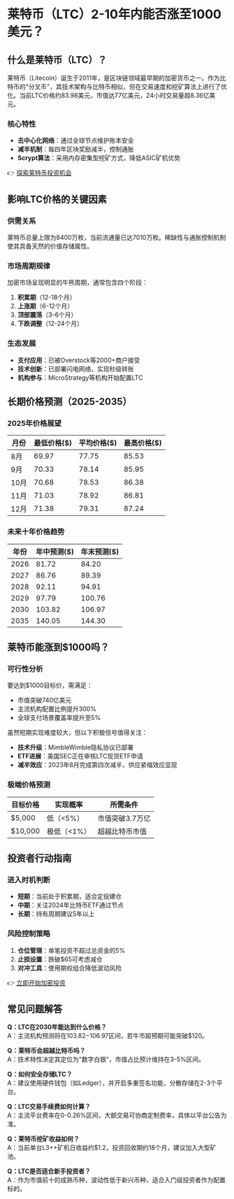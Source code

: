 # 莱特币（LTC）2-10年内能否涨至1000美元？

## 什么是莱特币（LTC）？

莱特币（Litecoin）诞生于2011年，是区块链领域最早期的加密货币之一。作为比特币的"分叉币"，其技术架构与比特币相似，但在交易速度和挖矿算法上进行了优化。当前LTC价格约83.98美元，市值达77亿美元，24小时交易量超8.36亿美元。

### 核心特性
- **去中心化网络**：通过全球节点维护账本安全
- **减半机制**：每四年区块奖励减半，控制通胀
- **Scrypt算法**：采用内存密集型挖矿方式，降低ASIC矿机优势

👉 [探索莱特币投资机会](https://bit.ly/okx_welcome)

## 影响LTC价格的关键因素

### 供需关系
莱特币总量上限为8400万枚，当前流通量已达7010万枚。稀缺性与通胀控制机制使其具备天然的价值存储属性。

### 市场周期规律
加密市场呈现明显的牛熊周期，通常包含四个阶段：
1. **积累期**（12-18个月）
2. **上涨期**（6-12个月）
3. **顶部震荡**（3-6个月）
4. **下跌调整**（12-24个月）

### 生态发展
- **支付应用**：已被Overstock等2000+商户接受
- **技术创新**：已部署闪电网络，实现秒级转账
- **机构参与**：MicroStrategy等机构开始配置LTC

## 长期价格预测（2025-2035）

### 2025年价格展望
| 月份 | 最低价格($) | 平均价格($) | 最高价格($) |
|------|------------|------------|------------|
| 8月  | 69.97      | 77.75      | 85.53      |
| 9月  | 70.33      | 78.14      | 85.95      |
| 10月 | 70.68      | 78.53      | 86.38      |
| 11月 | 71.03      | 78.92      | 86.81      |
| 12月 | 71.38      | 79.31      | 87.24      |

### 未来十年价格趋势
| 年份 | 年中预测($) | 年末预测($) |
|------|------------|------------|
| 2026 | 81.72      | 84.20      |
| 2027 | 86.76      | 89.39      |
| 2028 | 92.11      | 94.91      |
| 2029 | 97.79      | 100.76     |
| 2030 | 103.82     | 106.97     |
| 2035 | 140.05     | 144.30     |

## 莱特币能涨到$1000吗？

### 可行性分析
要达到$1000目标价，需满足：
- 市值突破740亿美元
- 主流机构配置比例提升300%
- 全球支付场景覆盖率提升至5%

虽然短期实现难度较大，但以下积极信号值得关注：
- **技术升级**：MimbleWimble隐私协议已部署
- **ETF进展**：美国SEC正在审核LTC现货ETF申请
- **减半效应**：2023年8月完成第四次减半，供应紧缩效应显现

### 极端价格预测
| 目标价格 | 实现概率 | 所需条件 |
|---------|---------|---------|
| $5,000  | 低（<5%）| 市值突破3.7万亿 |
| $10,000 | 极低（<1%）| 超越比特币市值 |

## 投资者行动指南

### 进入时机判断
- **短期**：当前处于积累期，适合定投建仓
- **中期**：关注2024年比特币ETF通过节点
- **长期**：持有周期建议5年以上

### 风险控制策略
1. **仓位管理**：单笔投资不超过总资金的5%
2. **止损设置**：跌破$65可考虑减仓
3. **对冲工具**：使用期权组合降低波动风险

👉 [立即开始加密投资](https://bit.ly/okx_welcome)

## 常见问题解答

**Q：LTC在2030年能达到什么价格？**  
A：主流机构预测将在$103.82-$106.97区间，若牛市超预期可能突破$120。

**Q：莱特币会超越比特币吗？**  
A：技术特性决定其定位为"数字白银"，市值占比预计维持在3-5%区间。

**Q：如何安全存储LTC？**  
A：建议使用硬件钱包（如Ledger），并开启多重签名功能，分散存储在2-3个平台。

**Q：LTC交易手续费如何计算？**  
A：主流平台费率在0-0.26%区间，大额交易可协商定制费率，具体以平台公告为准。

**Q：莱特币挖矿收益如何？**  
A：当前单台L3++矿机日收益约$1.2，投资回收期约18个月，建议加入大型矿池。

**Q：LTC是否适合新手投资者？**  
A：作为市值前十的成熟币种，波动性低于新兴币种，适合入门级投资者作为配置标的。